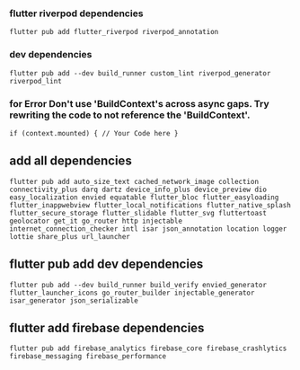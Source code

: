 ### flutter riverpod dependencies

`
flutter pub add flutter_riverpod riverpod_annotation
`
### dev dependencies
`
flutter pub add --dev build_runner custom_lint riverpod_generator riverpod_lint
`

### for Error Don't use 'BuildContext's across async gaps. Try rewriting the code to not reference the 'BuildContext'.

`
 if (context.mounted) {
     // Your Code here
 }
`

## add all dependencies
```
flutter pub add auto_size_text cached_network_image collection connectivity_plus darq dartz device_info_plus device_preview dio easy_localization envied equatable flutter_bloc flutter_easyloading flutter_inappwebview flutter_local_notifications flutter_native_splash flutter_secure_storage flutter_slidable flutter_svg fluttertoast geolocator get_it go_router http injectable internet_connection_checker intl isar json_annotation location logger lottie share_plus url_launcher
```
## flutter pub add dev dependencies
```
flutter pub add --dev build_runner build_verify envied_generator flutter_launcher_icons go_router_builder injectable_generator isar_generator json_serializable
```

## flutter add firebase dependencies
```
flutter pub add firebase_analytics firebase_core firebase_crashlytics firebase_messaging firebase_performance
```
